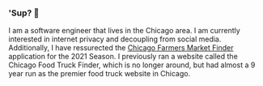 ### 'Sup? 👏

I am a software engineer that lives in the Chicago area.  I am currently interested in internet privacy and decoupling from social media.  Additionally, I have ressurected the [Chicago Farmers Market Finder](https://chicagofarmersmarketfinder.com) application for the 2021 Season.   I previously ran a website called the Chicago Food Truck Finder, which is no longer around, but had almost a 9 year run as the premier food truck website in Chicago. 
